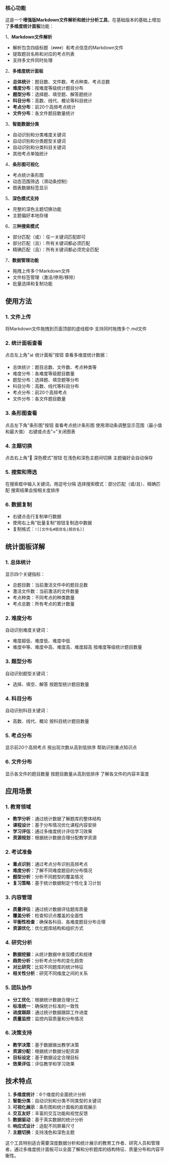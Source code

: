 ### 核心功能

这是一个**增强版Markdown文件解析和统计分析工具**，在基础版本的基础上增加了**多维度统计面板**功能：

1、**Markdown文件解析**
- 解析包含四级标题（`####`）和考点信息的Markdown文件
- 提取题目名称和对应的考点列表
- 支持多文件同时处理

2、**多维度统计面板**
- **总体统计**：题目数、文件数、考点种类、考点总数
- **难度分布**：按难度等级统计题目分布
- **题型分布**：选择题、填空题、解答题统计
- **科目分布**：高数、线代、概论等科目统计
- **考点分布**：前20个高频考点统计
- **文件分布**：各文件题目数量统计

3、**智能数据分类**
- 自动识别和分类难度关键词
- 自动识别和分类题型关键词
- 自动识别和分类科目关键词
- 其他考点单独统计

4、**条形图可视化**
- 考点统计条形图
- 动态范围筛选（滑动条控制）
- 图表数据标签显示

5、**深色模式支持**
- 完整的深色主题切换功能
- 主题偏好本地存储

6、**三种搜索模式**
- 部分匹配（或）：任一关键词匹配即可
- 部分匹配（且）：所有关键词都必须匹配
- 精确匹配（且）：所有关键词都必须完全匹配

7、**数据管理功能**
- 拖拽上传多个Markdown文件
- 文件标签管理（激活/停用/移除）
- 批量选择和复制功能


## 使用方法

### 1. 文件上传
将Markdown文件拖拽到页面顶部的虚线框中
支持同时拖拽多个.md文件

### 2. 统计面板查看
点击左上角"📊 统计面板"按钮
查看多维度统计数据：
- 总体统计：题目总数、文件数、考点种类等
- 难度分布：各难度等级题目数量
- 题型分布：选择题、填空题等分布
- 科目分布：高数、线代等科目分布
- 考点分布：前20个高频考点
- 文件分布：各文件题目数量

### 3. 条形图查看
点击左下角"条形图"按钮
查看考点统计条形图
使用滑动条调整显示范围（最小值和最大值）
右键或点击"×"关闭图表

### 4. 主题切换

点击右上角"🌙 深色模式"按钮
在浅色和深色主题间切换
主题偏好会自动保存

### 5. 搜索和筛选
在搜索框中输入关键词，用逗号分隔
选择搜索模式：部分匹配（或/且）、精确匹配
搜索结果会按相关度排序

### 6. 数据复制
- 右键点击行复制单行数据
- 使用右上角"批量复制"按钮复制选中数据
- 复制格式：`![[文件名#题目名|题目名]]`

## 统计面板详解

### 1. 总体统计
显示四个关键指标：
- 总题目数：当前激活文件中的题目总数
- 激活文件数：当前激活的文件数量
- 考点种类：不同考点的种类数量
- 考点总数：所有考点的累计数量

### 2. 难度分布
自动识别难度关键词：
- 难度超低、难度低、难度中低
- 难度中等、难度中高、难度高、难度超高
按难度等级统计题目数量

### 3. 题型分布
自动识别题型关键词：
- 选择、填空、解答
按题型统计题目数量

### 4. 科目分布
自动识别科目关键词：
- 高数、线代、概论
按科目统计题目数量

### 5. 考点分布
显示前20个高频考点
按出现次数从高到低排序
帮助识别重点知识点

### 6. 文件分布
显示各文件的题目数量
按题目数量从高到低排序
了解各文件的内容丰富度


## 应用场景
### 1. 教育领域
- **教学分析**：通过统计数据了解题库的整体结构
- **课程设计**：基于分布情况优化课程内容安排
- **学习评估**：通过多维度统计评估学习效果
- **资源规划**：根据统计数据合理分配教学资源

### 2. 考试准备
- **重点识别**：通过考点分布识别高频考点
- **难度分析**：了解不同难度题目的分布情况
- **题型分析**：分析不同题型的覆盖情况
- **复习策略**：基于统计数据制定个性化复习计划

### 3. 内容管理
- **质量评估**：通过统计数据评估题库质量
- **覆盖分析**：检查知识点覆盖的全面性
- **平衡性检查**：确保各科目、各难度题目分布合理
- **资源优化**：优化题库结构和组织方式

### 4. 研究分析
- **数据挖掘**：从统计数据中发现模式和规律
- **趋势分析**：分析考点分布的变化趋势
- **对比研究**：比较不同题库的统计特征
- **相关性分析**：研究不同维度之间的关系

### 5. 团队协作
- **分工优化**：根据统计数据合理分工
- **标准统一**：确保统计标准的一致性
- **进度跟踪**：通过统计数据跟踪工作进度
- **质量监控**：监控内容质量和分布情况

### 6. 决策支持
- **教学决策**：基于数据做出教学决策
- **资源分配**：根据统计数据分配资源
- **目标设定**：基于数据设定合理目标
- **效果评估**：评估教学和学习效果

## 技术特点
1. **多维度统计**：6个维度的全面统计分析
2. **智能分类**：自动识别和分类不同类型的关键词
3. **可视化展示**：条形图和统计面板的直观展示
4. **交互友好**：丰富的交互功能和视觉反馈
5. **数据驱动**：基于真实数据的统计分析
6. **响应式设计**：适配不同屏幕尺寸
7. **主题切换**：支持浅色和深色主题

这个工具特别适合需要深度数据分析和统计展示的教育工作者、研究人员和管理者，通过多维度统计面板可以全面了解和分析题库的结构特征、质量分布和内容平衡性。
